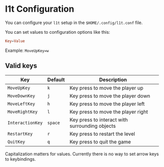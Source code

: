 # l1t Configuration

You can configure your `l1t` setup in the `$HOME/.config/l1t.conf` file.

You can set values to configuration options like this:

```conf
Key=Value
```

Example: `MoveUpKey=w`

## Valid keys

| Key              | Default | Description                                    |
|------------------|---------|------------------------------------------------|
| `MoveUpKey`      | `k`     | Key press to move the player up                |
| `MoveDownKey`    | `j`     | Key press to move the player down              |
| `MoveLeftKey`    | `h`     | Key press to move the player left              |
| `MoveRightKey`   | `l`     | Key press to move the player right             |
| `InteractionKey` | `space` | Key press to interact with surrounding objects |
| `RestartKey`     | `r`     | Key press to restart the level                 |
| `QuitKey`        | `q`     | Key press to quit the game                     |

Capitalization matters for values. Currently there is no way to set arrow keys
to keybindings.
